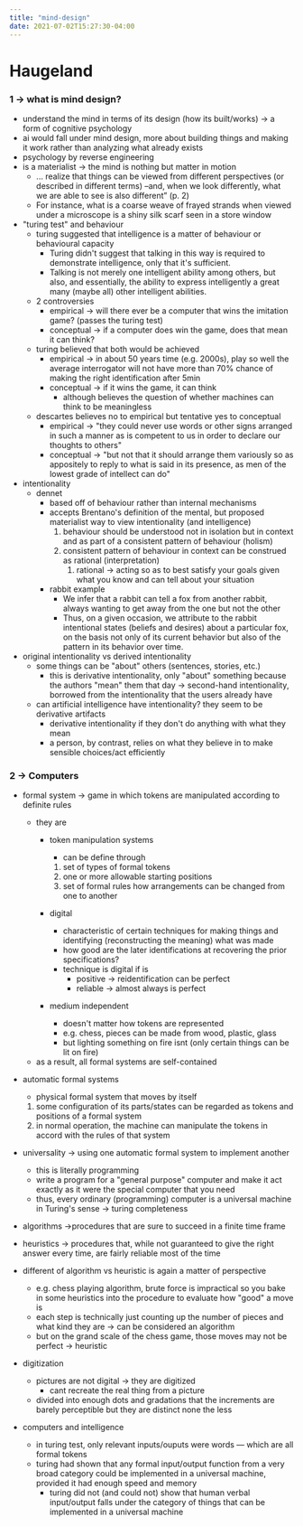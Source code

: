 ```yaml
---
title: "mind-design"
date: 2021-07-02T15:27:30-04:00
---
```



# Haugeland
### 1 → what is mind design?
-   understand the mind in terms of its design (how its built/works) → a form of cognitive psychology
-   ai would fall under mind design, more about building things and making it work rather than analyzing what already exists
-   psychology by reverse engineering
-   is a materialist → the mind is nothing but matter in motion
    -   ... realize that things can be viewed from different perspectives (or described in different terms) –and, when we look differently, what we are able to see is also different” (p. 2)
    -   For instance, what is a coarse weave of frayed strands when viewed under a microscope is a shiny silk scarf seen in a store window
-   "turing test" and behaviour
    -   turing suggested that intelligence is a matter of behaviour or behavioural capacity
        -   Turing didn't suggest that talking in this way is required to demonstrate intelligence, only that it's sufficient.
        -   Talking is not merely one intelligent ability among others, but also, and essentially, the ability to express intelligently a great many (maybe all) other intelligent abilities.
    -   2 controversies
        -   empirical → will there ever be a computer that wins the imitation game? (passes the turing test)
        -   conceptual → if a computer does win the game, does that mean it can think?
    -   turing believed that both would be achieved
        -   empirical → in about 50 years time (e.g. 2000s), play so well the average interrogator will not have more than 70% chance of making the right identification after 5min
        -   conceptual → if it wins the game, it can think
            -   although believes the question of whether machines can think to be meaningless
    -   descartes believes no to empirical but tentative yes to conceptual
        -   empirical → "they could never use words or other signs arranged in such a manner as is competent to us in order to declare our thoughts to others"
        -   conceptual → "but not that it should arrange them variously so as appositely to reply to what is said in its presence, as men of the lowest grade of intellect can do"
-   intentionality
    -   dennet
        -   based off of behaviour rather than internal mechanisms
        -   accepts Brentano's definition of the mental, but proposed materialist way to view intentionality (and intelligence)
            1.  behaviour should be understood not in isolation but in context and as part of a consistent pattern of behaviour (holism)
            2.  consistent pattern of behaviour in context can be construed as rational (interpretation)
                1.  rational → acting so as to best satisfy your goals given what you know and can tell about your situation
        -   rabbit example
            -   We infer that a rabbit can tell a fox from another rabbit, always wanting to get away from the one but not the other
            -   Thus, on a given occasion, we attribute to the rabbit intentional states (beliefs and desires) about a particular fox, on the basis not only of its current behavior but also of the pattern in its behavior over time.
-   original intentionality vs derived intentionality
    -   some things can be "about" others (sentences, stories, etc.)
        -   this is derivative intentionality, only "about" something because the authors "mean" them that day → second-hand intentionality, borrowed from the intentionality that the users already have
    -   can artificial intelligence have intentionality? they seem to be derivative artifacts
        -   derivative intentionality if they don't do anything with what they mean
        -   a person, by contrast, relies on what they believe in to make sensible choices/act efficiently

### 2 → Computers
-   formal system → game in which tokens are manipulated according to definite rules
    -   they are
        -   token manipulation systems
            
            -   can be define through
            
            1.  set of types of formal tokens
            2.  one or more allowable starting positions
            3.  set of formal rules how arrangements can be changed from one to another
        -   digital
            -   characteristic of certain techniques for making things and identifying (reconstructing the meaning) what was made
            -   how good are the later identifications at recovering the prior specifications?
            -   technique is digital if is
                -   positive → reidentification can be perfect
                -   reliable → almost always is perfect
        -   medium independent
            -   doesn't matter how tokens are represented
            -   e.g. chess, pieces can be made from wood, plastic, glass
            -   but lighting something on fire isnt (only certain things can be lit on fire)
    -   as a result, all formal systems are self-contained
-   automatic formal systems
    
    -   physical formal system that moves by itself
    
    1.  some configuration of its parts/states can be regarded as tokens and positions of a formal system
    2.  in normal operation, the machine can manipulate the tokens in accord with the rules of that system
-   universality → using one automatic formal system to implement another
    -   this is literally programming
    -   write a program for a "general purpose" computer and make it act exactly as it were the special computer that you need
    -   thus, every ordinary (programming) computer is a universal machine in Turing's sense → turing completeness
-   algorithms →procedures that are sure to succeed in a finite time frame
-   heuristics → procedures that, while not guaranteed to give the right answer every time, are fairly reliable most of the time
-   different of algorithm vs heuristic is again a matter of perspective
    -   e.g. chess playing algorithm, brute force is impractical so you bake in some heuristics into the procedure to evaluate how "good" a move is
    -   each step is technically just counting up the number of pieces and what kind they are → can be considered an algorithm
    -   but on the grand scale of the chess game, those moves may not be perfect → heuristic
-   digitization
    -   pictures are not digital → they are digitized
        -   cant recreate the real thing from a picture
    -   divided into enough dots and gradations that the increments are barely perceptible but they are distinct none the less
-   computers and intelligence
    -   in turing test, only relevant inputs/ouputs were words — which are all formal tokens
    -   turing had shown that any formal input/output function from a very broad category could be implemented in a universal machine, provided it had enough speed and memory
        -   turing did not (and could not) show that human verbal input/output falls under the category of things that can be implemented in a universal machine